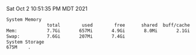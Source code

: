 Sat Oct  2 10:51:35 PM MDT 2021
```bash
System Memory
               total        used        free      shared  buff/cache   available
Mem:           7.7Gi       657Mi       4.9Gi       8.0Mi       2.1Gi       6.7Gi
Swap:          7.6Gi       207Mi       7.4Gi
System Storage
675M	.
```
